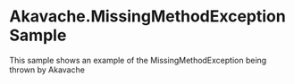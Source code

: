 # Akavache.MissingMethodExceptionSample
This sample shows an example of the MissingMethodException being thrown by Akavache
